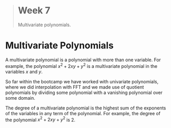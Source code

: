 > # Week 7
>
> Multivariate polynomials.

# Multivariate Polynomials

A multivariate polynomial is a polynomial with more than one variable. For example, the polynomial $x^2 + 2xy + y^2$ is a multivariate polynomial in the variables $x$ and $y$.

So far within the bootcamp we have worked with univariate polynomials, where we did interpolation with FFT and we made use of quotient polynomials by dividing some polynomial with a vanishing polynomial over some domain.

The degree of a multivariate polynomial is the highest sum of the exponents of the variables in any term of the polynomial. For example, the degree of the polynomial $x^2 + 2xy + y^2$ is 2.
